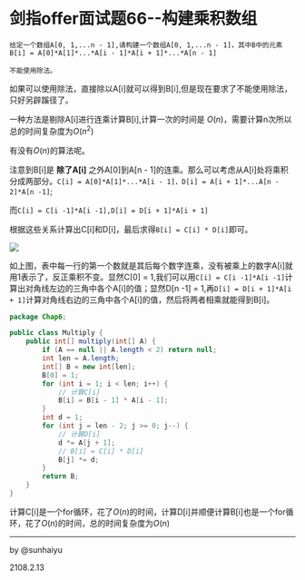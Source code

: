 # 剑指offer面试题66--构建乘积数组

```text
给定一个数组A[0, 1,...n - 1],请构建一个数组A[0, 1,...n - 1]，其中B中的元素B[i] = A[0]*A[1]*...*A[i - 1]*A[i + 1]*...*A[n - 1]

不能使用除法。
```

如果可以使用除法，直接除以A[i]就可以得到B[i],但是现在要求了不能使用除法，只好另辟蹊径了。

一种方法是剔除A[i]进行连乘计算B[i],计算一次的时间是 $O(n)$，需要计算n次所以总的时间复杂度为$O(n^2)$

有没有$O(n)$的算法呢。

注意到B[i]是 **除了A[i]** 之外A[0]到A[n - 1]的连乘。那么可以考虑从A[i]处将乘积分成两部分。`C[i] = A[0]*A[1]*...*A[i - 1]，D[i] = A[i + 1]*...A[n - 2]*A[n -1]`;

而`C[i] = C[i -1]*A[i -1],D[i] = D[i + 1]*A[i + 1]`

根据这些关系计算出C[i]和D[i]，最后求得`B[i] = C[i] * D[i]`即可。

![](http://picmeup.oss-cn-hangzhou.aliyuncs.com/coding/Snipaste_2018-10-20_21-55-32.png)

如上图，表中每一行的第一个数就是其后每个数字连乘，没有被乘上的数字A[i]就用1表示了，反正乘积不变。显然C[0] = 1,我们可以用`C[i] = C[i -1]*A[i -1]`计算出对角线左边的三角中各个A[i]的值；显然D[n -1] = 1,再`D[i] = D[i + 1]*A[i + 1]`计算对角线右边的三角中各个A[i]的值，然后将两者相乘就能得到B[i]。

```java
package Chap6;

public class Multiply {
    public int[] multiply(int[] A) {
        if (A == null || A.length < 2) return null;
        int len = A.length;
        int[] B = new int[len];
        B[0] = 1;
        for (int i = 1; i < len; i++) {
            // 计算C[i]
            B[i] = B[i - 1] * A[i - 1];
        }
        int d = 1;
        for (int j = len - 2; j >= 0; j--) {
            // 计算D[i]
            d *= A[j + 1];
            // B[i] = C[i] * D[i]
            B[j] *= d;
        }
        return B;
    }
}

```

计算C[i]是一个for循环，花了$O(n)$的时间，计算D[i]并顺便计算B[i]也是一个for循环，花了$O(n)$的时间，总的时间复杂度为$O(n)$

---

by @sunhaiyu

2108.2.13
